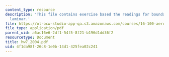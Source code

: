 ```yaml
---
content_type: resource
description: 'This file contains exercise based the readings for boundary layers:
  laminar.'
file: https://ol-ocw-studio-app-qa.s3.amazonaws.com/courses/16-100-aerodynamics-fall-2005/4f1da98f26c81e0b14d1425fea02c241_hw7_2004.pdf
file_type: application/pdf
parent_uid: a6ac16e6-2df1-54f5-8f21-b196d1dd36f2
resourcetype: Document
title: hw7_2004.pdf
uid: 4f1da98f-26c8-1e0b-14d1-425fea02c241
---
```

